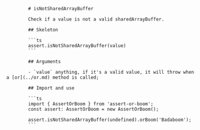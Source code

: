             # isNotSharedArrayBuffer

            Check if a value is not a valid sharedArrayBuffer.

            ## Skeleton

            ```ts
            assert.isNotSharedArrayBuffer(value)
            ```

            ## Arguments

            - `value` anything, if it's a valid value, it will throw when a [or](../or.md) method is called;

            ## Import and use

            ```ts
            import { AssertOrBoom } from 'assert-or-boom';
            const assert: AssertOrBoom = new AssertOrBoom();

            assert.isNotSharedArrayBuffer(undefined).orBoom('Badaboom');
            ```
